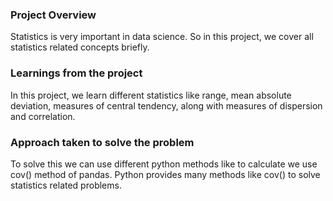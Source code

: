 ### Project Overview

 Statistics is very important in data science. So in this project, we cover all statistics related concepts briefly.


### Learnings from the project

 In this project, we learn different statistics like range, mean absolute deviation, measures of central tendency,  along with measures of dispersion and correlation.


### Approach taken to solve the problem

 To solve this we can use different python methods like to calculate we use cov() method of pandas. Python provides many methods like cov() to solve statistics related problems.


